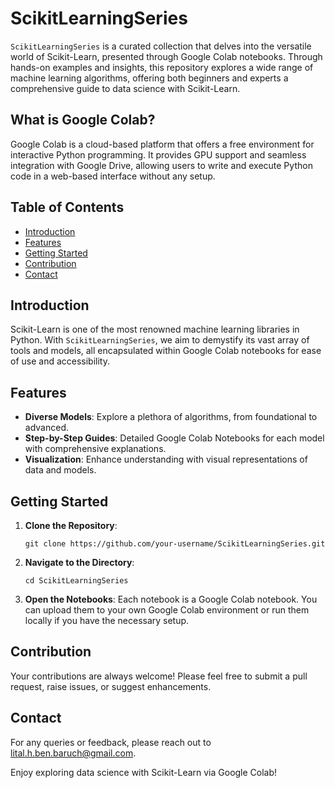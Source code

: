 # ScikitLearningSeries

`ScikitLearningSeries` is a curated collection that delves into the versatile world of Scikit-Learn, presented through Google Colab notebooks. Through hands-on examples and insights, this repository explores a wide range of machine learning algorithms, offering both beginners and experts a comprehensive guide to data science with Scikit-Learn.

## What is Google Colab?
Google Colab is a cloud-based platform that offers a free environment for interactive Python programming. It provides GPU support and seamless integration with Google Drive, allowing users to write and execute Python code in a web-based interface without any setup.

## Table of Contents
- [Introduction](#introduction)
- [Features](#features)
- [Getting Started](#getting-started)
- [Contribution](#contribution)
- [Contact](#contact)

## Introduction
Scikit-Learn is one of the most renowned machine learning libraries in Python. With `ScikitLearningSeries`, we aim to demystify its vast array of tools and models, all encapsulated within Google Colab notebooks for ease of use and accessibility.

## Features
- **Diverse Models**: Explore a plethora of algorithms, from foundational to advanced.
- **Step-by-Step Guides**: Detailed Google Colab Notebooks for each model with comprehensive explanations.
- **Visualization**: Enhance understanding with visual representations of data and models.

## Getting Started
1. **Clone the Repository**:
   ```
   git clone https://github.com/your-username/ScikitLearningSeries.git
   ```

2. **Navigate to the Directory**:
   ```
   cd ScikitLearningSeries
   ```

3. **Open the Notebooks**:
   Each notebook is a Google Colab notebook. You can upload them to your own Google Colab environment or run them locally if you have the necessary setup.

## Contribution
Your contributions are always welcome! Please feel free to submit a pull request, raise issues, or suggest enhancements.

## Contact
For any queries or feedback, please reach out to [lital.h.ben.baruch@gmail.com](mailto:lital.h.ben.baruch@gmail.com).


Enjoy exploring data science with Scikit-Learn via Google Colab!
